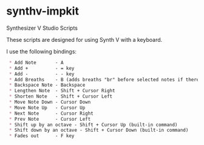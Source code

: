 # synthv-impkit
Synthesizer V Studio Scripts

These scripts are designed for using Synth V with a keyboard.

I use the following bindings:

```markdown
 * Add Note       - A
 * Add +          - = key
 * Add -          - - key
 * Add Breaths    - B (adds breaths "br" before selected notes if there's space)
 * Backspace Note - Backspace
 * Lengthen Note  - Shift + Cursor Right
 * Shorten Note   - Shift + Cursor Left
 * Move Note Down - Cursor Down
 * Move Note Up   - Cursor Up
 * Next Note      - Cursor Right
 * Prev Note      - Cursor Left
 * Shift up by an octave - Shift + Cursor Up (built-in command)
 * Shift down by an octave - Shift + Cursor Down (built-in command)
 * Fades out      - F key
```
